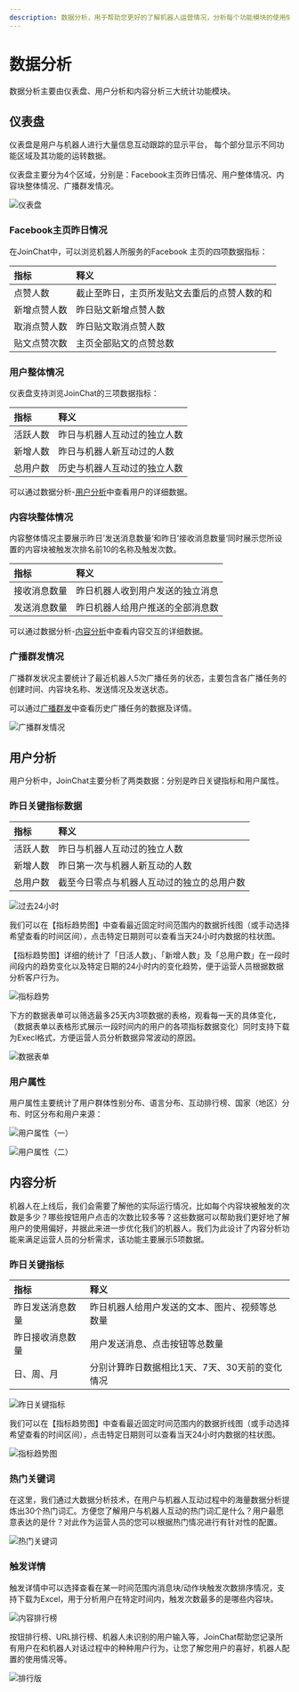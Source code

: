 ```yaml
---
description: 数据分析，用于帮助您更好的了解机器人运营情况，分析每个功能模块的使用情况，辅助进行相关流程及转化的改进。
---
```


# 数据分析

数据分析主要由仪表盘、用户分析和内容分析三大统计功能模块。

## 仪表盘

仪表盘是用户与机器人进行大量信息互动跟踪的显示平台， 每个部分显示不同功能区域及其功能的运转数据。

仪表盘主要分为4个区域，分别是：Facebook主页昨日情况、用户整体情况、内容块整体情况、广播群发情况。

![&#x4EEA;&#x8868;&#x76D8;](.gitbook/assets/image%20%28118%29.png)

### Facebook主页昨日情况

在JoinChat中，可以浏览机器人所服务的Facebook 主页的四项数据指标：

| 指标 | 释义 |
| :--- | :--- |
| 点赞人数 | 截止至昨日，主页所发贴文去重后的点赞人数的和 |
| 新增点赞人数 | 昨日贴文新增点赞人数 |
| 取消点赞人数 | 昨日贴文取消点赞人数 |
| 贴文点赞次数 | 主页全部贴文的点赞总数 |

### 用户整体情况

仪表盘支持浏览JoinChat的三项数据指标：

| 指标 | 释义 |
| :--- | :--- |
| 活跃人数 | 昨日与机器人互动过的独立人数 |
| 新增人数 | 昨日与机器人新互动过的人数 |
| 总用户数 | 历史与机器人互动过的独立人数 |

可以通过数据分析-[用户分析](https://app.gitbook.com/@joinchat/s/project/~/drafts/-M3EougYE79n0hgYbUR4/shu-ju-fen-xi-he)中查看用户的详细数据。

### 内容块整体情况

内容整体情况主要展示昨日’发送消息数量‘和昨日’接收消息数量‘同时展示您所设置的内容块被触发次排名前10的名称及触发次数。

| 指标 | 释义 |
| :--- | :--- |
| 接收消息数量 | 昨日机器人收到用户发送的独立消息 |
| 发送消息数量 | 昨日机器人给用户推送的全部消息数 |

可以通过数据分析-[内容分析](https://app.gitbook.com/@joinchat/s/project/~/drafts/-M3EougYE79n0hgYbUR4/shu-ju-fen-xi-he)中查看内容交互的详细数据。

### 广播群发情况

广播群发状况主要统计了最近机器人5次广播任务的状态，主要包含各广播任务的创建时间、内容块名称、发送情况及发送状态。

可以通过[广播群发](zhi-neng-ying-xiao/guang-bo-qun-fa.md)中查看历史广播任务的数据及详情。

![&#x5E7F;&#x64AD;&#x7FA4;&#x53D1;&#x60C5;&#x51B5;](.gitbook/assets/guang-bo-qun-fa-qing-kuang-.png)

## 用户分析

用户分析中，JoinChat主要分析了两类数据：分别是昨日关键指标和用户属性。

### 昨日关键指标数据

| 指标 | 释义 |
| :--- | :--- |
| 活跃人数 | 昨日与机器人互动过的独立人数 |
| 新增人数 | 昨日第一次与机器人新互动的人数 |
| 总用户数 | 截至今日零点与机器人互动过的独立的总用户数 |

![&#x8FC7;&#x53BB;24&#x5C0F;&#x65F6;](.gitbook/assets/image%20%2832%29.png)

我们可以在【指标趋势图】中查看最近固定时间范围内的数据折线图（或手动选择希望查看的时间区间），点击特定日期则可以查看当天24小时内数据的柱状图。

【指标趋势图】详细的统计了「日活人数」、「新增人数」及「总用户数」在一段时间段内的趋势变化以及特定日期的24小时内的变化趋势，便于运营人员根据数据分析客户行为。

![&#x6307;&#x6807;&#x8D8B;&#x52BF;](.gitbook/assets/image%20%2889%29.png)

下方的数据表单可以筛选最多25天内3项数据的表格，观看每一天的具体变化，（数据表单以表格形式展示一段时间内的用户的各项指标数据变化）同时支持下载为Execl格式，方便运营人员分析数据异常波动的原因。

![&#x6570;&#x636E;&#x8868;&#x5355;](.gitbook/assets/image%20%2827%29.png)

### 用户属性

用户属性主要统计了用户群体性别分布、语言分布、互动排行榜、国家（地区）分布、时区分布和用户来源：

![&#x7528;&#x6237;&#x5C5E;&#x6027;&#xFF08;&#x4E00;&#xFF09;](.gitbook/assets/image%20%28181%29.png)

![&#x7528;&#x6237;&#x5C5E;&#x6027;&#xFF08;&#x4E8C;&#xFF09;](.gitbook/assets/image%20%28179%29.png)

## 内容分析

机器人在上线后，我们会需要了解他的实际运行情况，比如每个内容块被触发的次数是多少？哪些按钮用户点击的次数比较多等？这些数据可以帮助我们更好地了解用户的使用偏好，并据此来进一步优化我们的机器人。我们为此设计了内容分析功能来满足运营人员的分析需求，该功能主要展示5项数据。

### 昨日关键指标

| 指标 | 释义 |
| :--- | :--- |
| 昨日发送消息数量 | 昨日机器人给用户发送的文本、图片、视频等总数量 |
| 昨日接收消息数量 | 用户发送消息、点击按钮等总数量 |
| 日、周、月 | 分别计算昨日数据相比1天、7天、30天前的变化情况 |

![&#x6628;&#x65E5;&#x5173;&#x952E;&#x6307;&#x6807;](.gitbook/assets/image%20%28106%29.png)

我们可以在【指标趋势图】中查看最近固定时间范围内的数据折线图（或手动选择希望查看的时间区间），点击特定日期则可以查看当天24小时内数据的柱状图。

![&#x6307;&#x6807;&#x8D8B;&#x52BF;&#x56FE;](.gitbook/assets/image%20%2887%29.png)

### 热门关键词

在这里，我们通过大数据分析技术，在用户与机器人互动过程中的海量数据分析提炼出30个热门词汇。方便您了解用户与机器人互动的热门词汇是什么？用户最愿意表达的是什？对此作为运营人员的您可以根据热门情况进行有针对性的配置。

![&#x70ED;&#x95E8;&#x5173;&#x952E;&#x8BCD;](.gitbook/assets/image%20%2853%29.png)

### 触发详情

触发详情中可以选择查看在某一时间范围内消息块/动作块触发次数排序情况，支持下载为Excel，用于分析用户在特定时间内，触发次数最多的是哪些内容块。

![&#x5185;&#x5BB9;&#x6392;&#x884C;&#x699C;](.gitbook/assets/image%20%28180%29.png)

按钮排行榜、URL排行榜、机器人未识别的用户输入等，JoinChat帮助您记录所有用户在和机器人对话过程中的种种用户行为，让您了解您用户的喜好，机器人配置的使用情况等。

![&#x6392;&#x884C;&#x7248;](.gitbook/assets/image%20%28177%29.png)

~~~~

